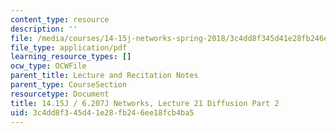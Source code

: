 ```yaml
---
content_type: resource
description: ''
file: /media/courses/14-15j-networks-spring-2018/3c4dd8f345d41e28fb246ee18fcb4ba5_MIT14_15JS18_lec21.pdf
file_type: application/pdf
learning_resource_types: []
ocw_type: OCWFile
parent_title: Lecture and Recitation Notes
parent_type: CourseSection
resourcetype: Document
title: 14.15J / 6.207J Networks, Lecture 21 Diffusion Part 2
uid: 3c4dd8f3-45d4-1e28-fb24-6ee18fcb4ba5
---
```

